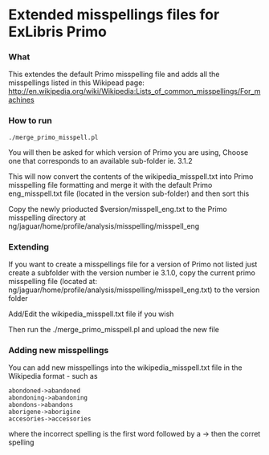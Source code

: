 Extended misspellings files for ExLibris Primo
=========
### What

This extendes the default Primo misspelling file and adds all the misspellings listed in this Wikipead page: http://en.wikipedia.org/wiki/Wikipedia:Lists_of_common_misspellings/For_machines

### How to run
    ./merge_primo_misspell.pl

You will then be asked for which version of Primo you are using,  Choose one that corresponds to an available sub-folder
ie. 3.1.2

This will now convert the contents of the wikipedia_misspell.txt into Primo misspelling file formatting and merge it with the default Primo eng_misspell.txt file (located in the version sub-folder) and then sort this

Copy the newly prioducted $version/misspell_eng.txt to the Primo misspelling directory at ng/jaguar/home/profile/analysis/misspelling/misspell_eng

### Extending

If you want to create a misspellings file for a version of Primo not listed just create a subfolder with the version number ie 3.1.0,
copy the current primo misspelling file (located at: ng/jaguar/home/profile/analysis/misspelling/misspell_eng.txt) to the version folder

Add/Edit the wikipedia_misspell.txt file if you wish

Then run the ./merge_primo_misspell.pl and upload the new file


### Adding new misspellings

You can add new misspellings into the wikipedia_misspell.txt file in the Wikipedia format - such as

    abondoned->abandoned
    abondoning->abandoning
    abondons->abandons
    aborigene->aborigine
    accesories->accessories


where the incorrect spelling is the first word followed by a -> then the corret spelling